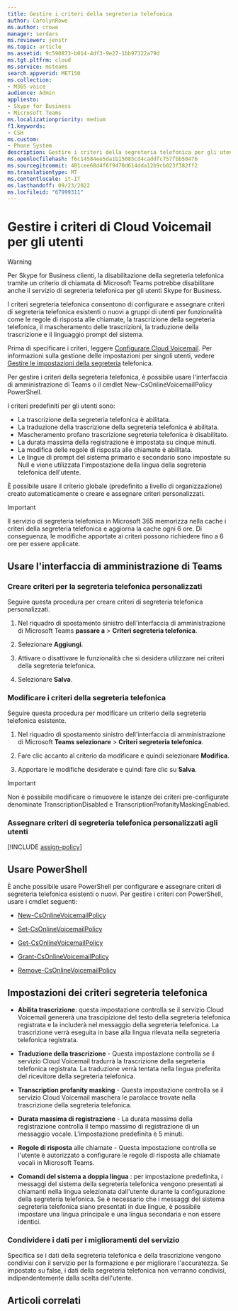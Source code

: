 ```yaml
---
title: Gestire i criteri della segreteria telefonica
author: CarolynRowe
ms.author: crowe
manager: serdars
ms.reviewer: jenstr
ms.topic: article
ms.assetid: 9c590873-b014-4df3-9e27-1bb97322a79d
ms.tgt.pltfrm: cloud
ms.service: msteams
search.appverid: MET150
ms.collection:
- M365-voice
audience: Admin
appliesto:
- Skype for Business
- Microsoft Teams
ms.localizationpriority: medium
f1.keywords:
- CSH
ms.custom:
- Phone System
description: Gestire i criteri della segreteria telefonica per gli utenti.
ms.openlocfilehash: f6c14584ee5da1b15085cd4caddfc757fbb50476
ms.sourcegitcommit: 401cee68d4f6f9470d614dda12b9cb023f382ff2
ms.translationtype: MT
ms.contentlocale: it-IT
ms.lasthandoff: 09/23/2022
ms.locfileid: "67999311"
---
```

# <a name="manage-cloud-voicemail-policies-for-your-users"></a>Gestire i criteri di Cloud Voicemail per gli utenti

> [!WARNING]
> Per Skype for Business clienti, la disabilitazione della segreteria telefonica tramite un criterio di chiamata di Microsoft Teams potrebbe disabilitare anche il servizio di segreteria telefonica per gli utenti Skype for Business.

I criteri segreteria telefonica consentono di configurare e assegnare criteri di segreteria telefonica esistenti o nuovi a gruppi di utenti per funzionalità come le regole di risposta alle chiamate, la trascrizione della segreteria telefonica, il mascheramento delle trascrizioni, la traduzione della trascrizione e il linguaggio prompt del sistema.

Prima di specificare i criteri, leggere [Configurare Cloud Voicemail](set-up-phone-system-voicemail.md). Per informazioni sulla gestione delle impostazioni per singoli utenti, vedere [Gestire le impostazioni della segreteria](manage-voicemail-settings.md) telefonica.

Per gestire i criteri della segreteria telefonica, è possibile usare l'interfaccia di amministrazione di Teams o il cmdlet New-CsOnlineVoicemailPolicy PowerShell. 

I criteri predefiniti per gli utenti sono:

- La trascrizione della segreteria telefonica è abilitata.
- La traduzione della trascrizione della segreteria telefonica è abilitata.
- Mascheramento profano trascrizione segreteria telefonica è disabilitato.
- La durata massima della registrazione è impostata su cinque minuti.
- La modifica delle regole di risposta alle chiamate è abilitata.
- Le lingue di prompt del sistema primario e secondario sono impostate su Null e viene utilizzata l'impostazione della lingua della segreteria telefonica dell'utente.

È possibile usare il criterio globale (predefinito a livello di organizzazione) creato automaticamente o creare e assegnare criteri personalizzati.

> [!IMPORTANT]
> Il servizio di segreteria telefonica in Microsoft 365 memorizza nella cache i criteri della segreteria telefonica e aggiorna la cache ogni 6 ore. Di conseguenza, le modifiche apportate ai criteri possono richiedere fino a 6 ore per essere applicate.

## <a name="use-teams-admin-center"></a>Usare l'interfaccia di amministrazione di Teams

### <a name="create-a-custom-voicemail-policy"></a>Creare criteri per la segreteria telefonica personalizzati

Seguire questa procedura per creare criteri di segreteria telefonica personalizzati.

1. Nel riquadro di spostamento sinistro dell'interfaccia di amministrazione di Microsoft Teams **passare a** > **Criteri segreteria telefonica**.

2. Selezionare **Aggiungi**.

3. Attivare o disattivare le funzionalità che si desidera utilizzare nei criteri della segreteria telefonica.

4. Selezionare **Salva**.

### <a name="edit-a-voicemail-policy"></a>Modificare i criteri della segreteria telefonica

Seguire questa procedura per modificare un criterio della segreteria telefonica esistente.

1. Nel riquadro di spostamento sinistro dell'interfaccia di amministrazione di Microsoft **Teams selezionare** > **Criteri segreteria telefonica**.

2. Fare clic accanto al criterio da modificare e quindi selezionare **Modifica**.

3. Apportare le modifiche desiderate e quindi fare clic su **Salva**.

> [!IMPORTANT]
> Non è possibile modificare o rimuovere le istanze dei criteri pre-configurate denominate TranscriptionDisabled e TranscriptionProfanityMaskingEnabled.


### <a name="assign-a-custom-voicemail-policy-to-users"></a>Assegnare criteri di segreteria telefonica personalizzati agli utenti

[!INCLUDE [assign-policy](includes/assign-policy.md)]

## <a name="use-powershell"></a>Usare PowerShell

È anche possibile usare PowerShell per configurare e assegnare criteri di segreteria telefonica esistenti o nuovi. Per gestire i criteri con PowerShell, usare i cmdlet seguenti:

- [New-CsOnlineVoicemailPolicy](/powershell/module/skype/new-csonlinevoicemailpolicy)

- [Set-CsOnlineVoicemailPolicy](/powershell/module/skype/set-csonlinevoicemailpolicy)

- [Get-CsOnlineVoicemailPolicy](/powershell/module/skype/get-csonlinevoicemailpolicy)

- [Grant-CsOnlineVoicemailPolicy](/powershell/module/skype/grant-csonlinevoicemailpolicy)

- [Remove-CsOnlineVoicemailPolicy](/powershell/module/skype/remove-csonlinevoicemailpolicy)

## <a name="voicemail-policy-settings"></a>Impostazioni dei criteri segreteria telefonica
  
- **Abilita trascrizione**: questa impostazione controlla se il servizio Cloud Voicemail genererà una trascipizione del testo della segreteria telefonica registrata e la includerà nel messaggio della segreteria telefonica. La trascrizione verrà eseguita in base alla lingua rilevata nella segreteria telefonica registrata.

- **Traduzione della trascrizione** - Questa impostazione controlla se il servizio Cloud Voicemail tradurrà la trascrizione della segreteria telefonica registrata. La traduzione verrà tentata nella lingua preferita del ricevitore della segreteria telefonica.

- **Transcription profanity masking** - Questa impostazione controlla se il servizio Cloud Voicemail maschera le parolacce trovate nella trascrizione della segreteria telefonica.

- **Durata massima di registrazione** - La durata massima della registrazione controlla il tempo massimo di registrazione di un messaggio vocale. L'impostazione predefinita è 5 minuti.

- **Regole di risposta** alle chiamate - Questa impostazione controlla se l'utente è autorizzato a configurare le regole di risposta alle chiamate vocali in Microsoft Teams.

- **Comandi del sistema a doppia lingua** : per impostazione predefinita, i messaggi del sistema della segreteria telefonica vengono presentati ai chiamanti nella lingua selezionata dall'utente durante la configurazione della segreteria telefonica. Se è necessario che i messaggi del sistema segreteria telefonica siano presentati in due lingue, è possibile impostare una lingua principale e una lingua secondaria e non essere identici.

### <a name="share-data-for-service-improvements"></a>Condividere i dati per i miglioramenti del servizio

Specifica se i dati della segreteria telefonica e della trascrizione vengono condivisi con il servizio per la formazione e per migliorare l'accuratezza. Se impostato su false, i dati della segreteria telefonica non verranno condivisi, indipendentemente dalla scelta dell'utente.


## <a name="related-articles"></a>Articoli correlati


